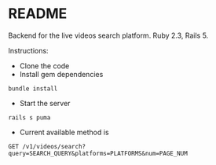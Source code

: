 # README

Backend for the live videos search platform. 
Ruby 2.3, Rails 5.

Instructions:

* Clone the code
* Install gem dependencies
```
bundle install
```
* Start the server 
```
rails s puma
```
* Current available method is 
```
GET /v1/videos/search?query=SEARCH_QUERY&platforms=PLATFORMS&num=PAGE_NUM
```
